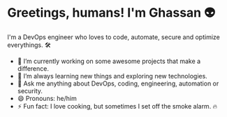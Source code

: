 # Greetings, humans! I'm Ghassan 👽

I'm a DevOps engineer who loves to code, automate, secure and optimize everythings. 🛠

- 🚀 I’m currently working on some awesome projects that make a difference.
- 🧠 I’m always learning new things and exploring new technologies.
- 💬 Ask me anything about DevOps, coding, engineering, automation or security.
- 😄 Pronouns: he/him
- ⚡ Fun fact: I love cooking, but sometimes I set off the smoke alarm. 🔥

